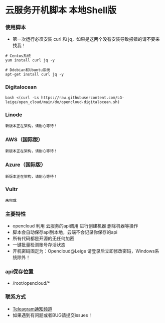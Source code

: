 # 云服务开机脚本 本地Shell版

### 使用脚本

- 第一次运行必须安装 curl 和 jq，如果是这两个没有安装导致报错的请不要来找我！
```
# Centos系统
yum install curl jq -y
 
# Ddebian和Ubuntu系统
apt-get install curl jq -y
```

### Digitalocean 
```bash <(curl -Ls https://raw.githubusercontent.com/LG-leige/open_cloud/main/do/opencloud-digitalocean.sh)```

### Linode
```新版本正在架构，请耐心等待！```

### AWS（国际版）
```新版本正在架构，请耐心等待！```

### Azure（国际版）
```新版本正在架构，请耐心等待！```

### Vultr
```未完成```

### 主要特性
- opencloud 利用 云服务的api调用 进行创建机器 删除机器等操作
- 脚本会自动保存api到本地，云端不会记录你保存的api
- 所有代码都是开源的无任何加密
- 一键批量检测账号存活状态
- 开机密码固定为：Opencloud@Leige 请登录后立即修改密码，Windows系统除外！

### api保存位置
- /root/opencloud/*

### 联系方式
- [Teleagram通知频道](https://t.me/openccloud "@openccloud")
- 如果遇到有问题或者BUG请提交issues！
